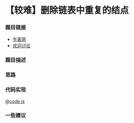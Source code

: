 # 【较难】删除链表中重复的结点




### 题目链接

- [牛客网]()
- [欢迎讨论]()

### 题目描述


### 思路

### 代码实现

@[code js](@code/algorithm/剑指/链表/deleteDuplication.js)


### 一些建议
